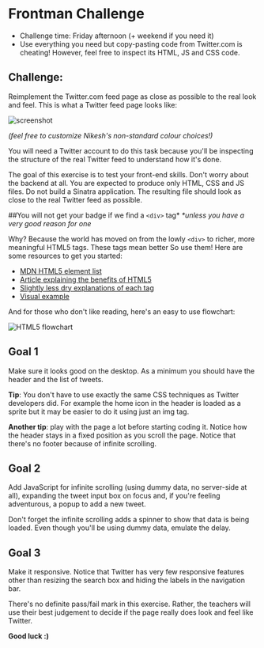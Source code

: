 Frontman Challenge
==================

* Challenge time: Friday afternoon (+ weekend if you need it)
* Use everything you need but copy-pasting code from Twitter.com is cheating! However, feel free to inspect its HTML, JS and CSS code.


Challenge:
-------

Reimplement the Twitter.com feed page as close as possible to the real look and feel. This is what a Twitter feed page looks like: 

![screenshot](https://raw.githubusercontent.com/makersacademy/frontman-challenge/master/images/frontman-screenshot.png?token=AG-Bb_uqwykeW1JiAYpvYOHc15GKnZ5tks5UisNkwA%3D%3D)

_(feel free to customize Nikesh's non-standard colour choices!)_

You will need a Twitter account to do this task because you'll be inspecting the structure of the real Twitter feed to understand how it's done.

The goal of this exercise is to test your front-end skills. Don't worry about the backend at all. You are expected to produce only HTML, CSS and JS files. Do not build a Sinatra application. The resulting file should look as close to the real Twitter feed as possible.

##You will not get your badge if we find a `<div>` tag*
_*unless you have a very good reason for one_

Why? Because the world has moved on from the lowly `<div>` to richer, more meaningful HTML5 tags. These tags mean better  So use them! Here are some resources to get you started:

* [MDN HTML5 element list](https://developer.mozilla.org/en/docs/Web/Guide/HTML/HTML5/HTML5_element_list)  
* [Article explaining the benefits of HTML5](http://robertnyman.com/2007/10/29/explaining-semantic-mark-up/)
* [Slightly less dry explanations of each tag](http://diveintohtml5.info/semantics.html#new-elements)
* [Visual example](http://blogs.msdn.com/b/jennifer/archive/2011/08/01/html5-part-1-semantic-markup-and-page-layout.aspx)

And for those who don't like reading, here's an easy to use flowchart:

![HTML5 flowchart](http://html5doctor.com/downloads/h5d-sectioning-flowchart.png)


Goal 1 
-------

Make sure it looks good on the desktop. As a minimum you should have the header and the list of tweets.

__Tip__: You don't have to use exactly the same CSS techniques as Twitter developers did. For example the home icon in the header is loaded as a sprite but it may be easier to do it using just an img tag.

__Another tip__: play with the page a lot before starting coding it. Notice how the header stays in a fixed position as you scroll the page. Notice that there's no footer because of infinite scrolling.

Goal 2
-------

Add JavaScript for infinite scrolling (using dummy data, no server-side at all), expanding the tweet input box on focus and, if you're feeling adventurous, a popup to add a new tweet.

Don't forget the infinite scrolling adds a spinner to show that data is being loaded. Even though you'll be using dummy data, emulate the delay.

Goal 3
------

Make it responsive. Notice that Twitter has very few responsive features other than resizing the search box and hiding the labels in the navigation bar. 

There's no definite pass/fail mark in this exercise. Rather, the teachers will use their best judgement to decide if the page really does look and feel like Twitter.

__Good luck :)__
